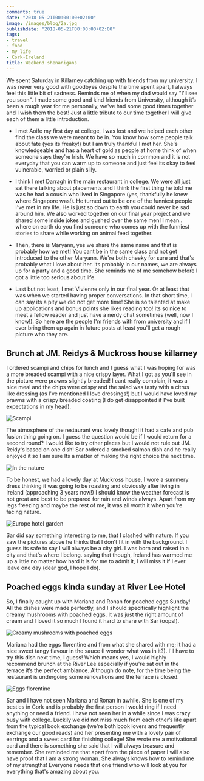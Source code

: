 ```yaml
---
comments: true
date: "2018-05-21T00:00:00+02:00"
image: /images/blog/2a.jpg
publishdate: "2018-05-21T00:00:00+02:00"
tags:
- travel
- food
- my life
- Cork-Ireland
title: Weekend shenanigans
---
```

<!--# This is another post-->
We spent Saturday in Killarney catching up with friends from my university. I was never very good with goodbyes despite the time spent apart, I always feel this little bit of sadness. Reminds me of when my dad would say "I'll see you soon". I made some good and kind friends from University, although it’s been a rough year for me personally, we've had some good times together and I wish them the best! Just a little tribute to our time together I will give each of them a little introduction. 

- I met Aoife my first day at college, I was lost and we helped each other find the class we were meant to be in. You know how some people talk about fate (yes its freaky!) but I am truly thankful I met her. She's knowledgeable and has a heart of gold as people at home think of when someone says they're Irish. We have so much in common and it is not everyday that you can warm up to someone and just feel its okay to feel vulnerable, worried or plain silly.

- I think I met Darragh in the main restaurant in college. We were all just sat there talking about placements and I think the first thing he told me was he had a cousin who lived in Singapore (yes, thankfully he knew where Singapore was!). He turned out to be one of the funniest people I've met in my life. He is just so down to earth you could never be sad around him. We also worked together on our final year project and we shared some inside jokes and gushed over the same men! I mean.. where on earth do you find someone who comes up with the funniest stories to share while working on animal feed together.

- Then, there is Maryann, yes we share the same name and that is probably how we met! You cant be in the same class and not get introduced to the other Maryann. We're both cheeky for sure and that's probably what I love about her. Its probably in our names, we are always up for a party and a good time. She reminds me of me somehow before I got a little too serious about life.

- Last but not least, I met Vivienne only in our final year. Or at least that was when we started having proper conversations. In that short time, I can say its a pity we did not get more time! She is so talented at make up applications and bonus points she likes reading too! Its so nice to meet a fellow reader and just have a nerdy chat sometimes (well, now I know!). So here are the people I'm friends with from university and if I ever bring them up again in future posts at least you'll get a rough picture who they are. 

## Brunch at JM. Reidys & Muckross house killarney

I ordered scampi and chips for lunch and I guess what I was hoping for was a more breaded scampi with a nice crispy layer. What I got as you'll see in the picture were prawns slightly breaded! I cant really complain, it was a nice meal and the chips were crispy and the salad was tasty with a citrus like dressing (as I've mentioned I love dressings!) but I would have loved my prawns with a crispy breaded coating (I do get disappointed if I've built expectations in my head). 

![](/images/blog/2b.jpg "Scampi") 

The atmosphere of the restaurant was lovely though! it had a cafe and pub fusion thing going on. I guess the question would be if I would return for a second round? I would like to try other places but I would not rule out JM. Reidy's based on one dish! Sar ordered a smoked salmon dish and he really enjoyed it so I am sure Its a matter of making the right choice the next time.

![](/images/blog/2c.jpg "In the nature")  

To be honest, we had a lovely day at Muckross house, I wore a summery dress thinking it was going to be roasting and obviously after living in Ireland (approaching 3 years now!) I should know the weather forecast is not great and best to be prepared for rain and winds always. Apart from my legs freezing and maybe the rest of me, it was all worth it when you're facing nature. 

![](/images/blog/2d.jpg "Europe hotel garden")

Sar did say something interesting to me, that I clashed with nature. If you saw the pictures above he thinks that I don't fit in with the background. I guess its safe to say I will always be a city girl. I was born and raised in a city and that's where I belong. saying that though, Ireland has warmed me up a little no matter how hard it is for me to admit it, I will miss it if I ever leave one day (dear god, I hope I do). 

## Poached eggs kinda sunday at River Lee Hotel

So, I finally caught up with Mariana and Ronan for poached eggs Sunday! All the dishes were made perfectly, and I should specifically highlight the creamy mushrooms with poached eggs. It was just the right amount of cream and I loved it so much I found it hard to share with Sar (oops!). 

![](/images/blog/2e.jpg "Creamy mushrooms with poached eggs")

Mariana had the eggs florentine and from what she shared with me; it had a nice sweet tangy flavour in the sauce (I wonder what was in it?). I'll have to try this dish next time, I guess! Which means yes, I would highly recommend brunch at the River Lee especially if you're sat out in the terrace it’s the perfect ambiance. Although do note, for the time being the restaurant is undergoing some renovations and the terrace is closed. 

![](/images/blog/2f.jpg "Eggs florentine")

Sar and I have not seen Mariana and Ronan in awhile. She is one of my besties in Cork and is probably the first person I would ring if I need anything or need a friend. I have not seen her in a while since I was crazy busy with college. Luckily we did not miss much from each other’s life apart from the typical book exchange (we're both book lovers and frequently exchange our good reads) and her presenting me with a lovely pair of earrings and a sweet card for finishing college! She wrote me a motivational card and there is something she said that I will always treasure and remember. She reminded me that apart from the piece of paper I will also have proof that I am a strong woman. She always knows how to remind me of my strengths! Everyone needs that one friend who will look at you for everything that's amazing about you. 

